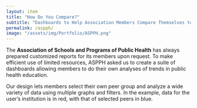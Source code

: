 ```yaml
---
layout: item
title: "How Do You Compare?"
subtitle: "Dashboards to Help Association Members Compare Themselves to Peers"
permalink: /aspph/
image: "/assets/img/Portfolio/ASPPH.png"
---
```

The **Association of Schools and Programs of Public Health** has always prepared customized reports for its members upon request. To make efficient use of limited resources, ASPPH asked us to create a suite of dashboards allowing members to do their own analyses of trends in public health education.

Our design lets members select their own peer group and analyze a wide variety of data using multiple graphs and filters. In the example, data for the user’s institution is in red, with that of selected peers in blue.
